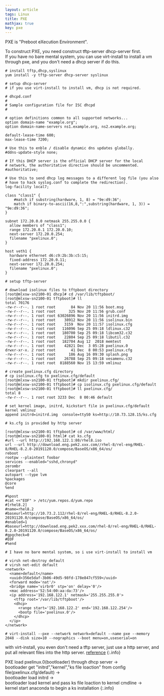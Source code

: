 ```yaml
---
layout: article
tags: Linux
title: PXE
mathjax: true
key: pxe
---
```


PXE is "Preboot eXecution Environment".  

To construct PXE, you need construct tftp-server dhcp-server first.  
If you have no bare mental system, you can use virt-install to install a vm through pxe, and you don't need a dhcp server if do this.    

```
# install tftp,dhcp,syslinux
yum install -y tftp-server dhcp-server syslinux
```

```
# setup dhcp-server
# if you use virt-install to install vm, dhcp is not required.

# dhcpd.conf
#
# Sample configuration file for ISC dhcpd
#

# option definitions common to all supported networks...
option domain-name "example.org";
option domain-name-servers ns1.example.org, ns2.example.org;

default-lease-time 600;
max-lease-time 7200;

# Use this to enble / disable dynamic dns updates globally.
#ddns-update-style none;

# If this DHCP server is the official DHCP server for the local
# network, the authoritative directive should be uncommented.
#authoritative;

# Use this to send dhcp log messages to a different log file (you also
# have to hack syslog.conf to complete the redirection).
log-facility local7;

class "class1" {
    #match if substring(hardware, 1, 8) = "9e:d9:36";
    match if binary-to-ascii(16,8,":",substring(hardware, 1, 3)) = "9e:d9:36";
}

subnet 172.20.0.0 netmask 255.255.0.0 {
  allow members of "class1";
  range 172.20.0.1 172.20.0.10;
  next-server 172.20.0.254;
  filename "pxelinux.0";
}

host veth1 {
  hardware ethernet d6:c9:2b:3b:c5:15;
  fixed-address 172.20.0.11;
  next-server 172.20.0.254;
  filename "pxelinux.0";
}
```


```
# setup tftp-server

# download isolinux files to tftpboot directory
[root@mlxsw-sn2100-01 dhcp]# cd /var/lib/tftpboot/
[root@mlxsw-sn2100-01 tftpboot]# ll
total 70176
-rw-r--r--. 1 root root       84 Nov 20 11:56 boot.msg
-rw-r--r--. 1 root root      325 Nov 20 11:56 grub.conf
-rw-r--r--. 1 root root 63026896 Nov 20 11:56 initrd.img
-rw-r--r--. 1 root root    38912 Nov 20 11:56 isolinux.bin
-rw-r--r--. 1 root root    3159  Nov 20 11:57 isolinux.cfg
-rw-r--r--. 1 root root   116096 Sep 25 09:18 ldlinux.c32
-rw-r--r--. 1 root root   180700 Sep 25 09:18 libcom32.c32
-rw-r--r--. 1 root root    22804 Sep 25 09:18 libutil.c32
-rw-r--r--. 1 root root   182704 Aug 12  2018 memtest
-rw-r--r--. 1 root root    42821 Dec  3 05:28 pxelinux.0
drwxr-xr-x. 2 root root       41 Dec  8 00:53 pxelinux.cfg
-rw-r--r--. 1 root root      186 Aug 16 09:30 splash.png
-rw-r--r--. 1 root root    26788 Sep 25 09:18 vesamenu.c32
-rw-r--r--. 1 root root  8188560 Nov 15 13:59 vmlinuz

# create pxelinux.cfg directory
# cp isolinux.cfg to pxelinux.cfg/default
[root@mlxsw-sn2100-01 tftpboot]# mkdir pxelinux.cfg/
[root@mlxsw-sn2100-01 tftpboot]# cp isolinux.cfg pxelinux.cfg/default
[root@mlxsw-sn2100-01 tftpboot]# ll pxelinux.cfg/
total 8
-rw-r--r--. 1 root root 3233 Dec  8 00:46 default
```

```
# set kernel image, initrd, kickstart file in pxelinux.cfg/default
kernel vmlinuz
append initrd=initrd.img  console=ttyS0 ks=http://10.73.128.15/ks.cfg
```

```
# ks.cfg is provided by http server

[root@mlxsw-sn2100-01 tftpboot]# cd /var/www/html/
[root@mlxsw-sn2100-01 html]# cat ks.cfg 
#url --url http://192.168.122.1:80/rhel8.iso
url --url http://download.eng.pek2.xxx.com//rhel-8/rel-eng/RHEL-8/RHEL-8.2.0-20191120.0/compose/BaseOS/x86_64/os/
reboot
rootpw --plaintext foobar
services --enabled="sshd,chronyd"
zerombr
clearpart --all
autopart --type lvm
%packages
@core
%end

#%post
#cat <<"EOF" > /etc/yum.repos.d/yum.repo
#[rhel8.2]
#name=rhel8.2
#baseurl=http://10.73.2.112/rhel-8/rel-eng/RHEL-8/RHEL-8.2.0-20191120.0/compose/BaseOS/x86_64/os/
#enabled=1
#baseurl=http://download.eng.pek2.xxx.com/rhel-8/rel-eng/RHEL-8/RHEL-8.2.0-20191120.0/compose/BaseOS/x86_64/os/
#gpgcheck=0
#EOF
#%end
```

```
# I have no bare mental system, so i use virt-install to install vm

# virsh net-destroy default
# virsh net-edit default
<network>
  <name>default</name>
  <uuid>356e5daf-3b06-49d5-98fd-178e847cf559</uuid>
  <forward mode='nat'/>
  <bridge name='virbr0' stp='on' delay='0'/>
  <mac address='52:54:00:aa:da:73'/>
  <ip address='192.168.122.1' netmask='255.255.255.0'>
    <tftp root='/var/lib/tftpboot'/>
    <dhcp>
      <range start='192.168.122.2' end='192.168.122.254'/>
      <bootp file='pxelinux.0'/>
    </dhcp>
  </ip>
</network>

# virt-install --pxe --network network=default --name pxe --memory 2048 --disk size=10 --nographics --boot menu=on,useserial=on
```

with virt-install, you even don't need a tftp server, just use a http server, and put all relevant files into the http server.
[reference](https://dustymabe.com/2019/01/04/easy-pxe-boot-testing-with-only-http-using-ipxe-and-libvirt/)
{:.info}

PXE load pxelinux.0(bootloader) through dhcp server ->  
bootloader get "initrd","kernel","ks file loaction" from config file(pxelinux.cfg/default) ->  
bootloader load initrd ->  
bootloader load kernel and pass ks file loaction to kernel cmdline ->  
kernel start anaconda to begin a ks installation
{:.info}
